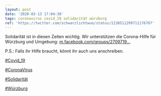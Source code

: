 ```yaml
---
layout: post
date: '2020-03-13 17:04:38'
tags: coronavirus covid_19 solidarität würzburg
ref: 'https://twitter.com/schwarzlichtwue/status/1238511299711176707'
---
```

Solidarität ist in diesen Zeiten wichtig. Wir unterstützen die Corona-Hilfe für Würzburg und Umgebung:  [m.facebook.com/groups/2709719…](https://m.facebook.com/groups/2709719869124332?notif_t=page_post_reaction&notif_id=1584100505120453&ref=m_notif&refid=52&__tn__=R)



P.S.: Falls ihr Hilfe braucht, könnt ihr auch uns anschreiben.

[#Covid_19](/t/covid_19) 

[#CoronaVirus](/t/coronavirus)

[#Solidarität](/t/solidarität)

[#Würzburg](/t/würzburg)